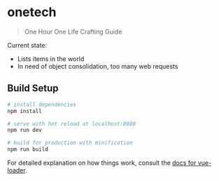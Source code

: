 # onetech

> One Hour One Life Crafting Guide

Current state:
- Lists items in the world
- In need of object consolidation, too many web requests

## Build Setup

``` bash
# install dependencies
npm install

# serve with hot reload at localhost:8080
npm run dev

# build for production with minification
npm run build
```

For detailed explanation on how things work, consult the [docs for vue-loader](http://vuejs.github.io/vue-loader).
